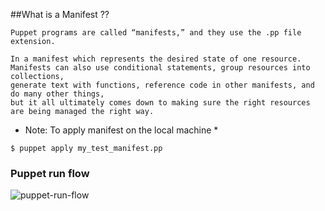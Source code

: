 ##What is a Manifest ??
```
Puppet programs are called “manifests,” and they use the .pp file extension.

In a manifest which represents the desired state of one resource.
Manifests can also use conditional statements, group resources into collections,
generate text with functions, reference code in other manifests, and do many other things,
but it all ultimately comes down to making sure the right resources are being managed the right way.
```
* Note: To apply manifest on the local machine *
```
$ puppet apply my_test_manifest.pp
```

### Puppet run flow
![puppet-run-flow](https://cloud.githubusercontent.com/assets/3624858/9242896/6fd1ef8c-41a6-11e5-93bb-e6ee32c7b013.png)
